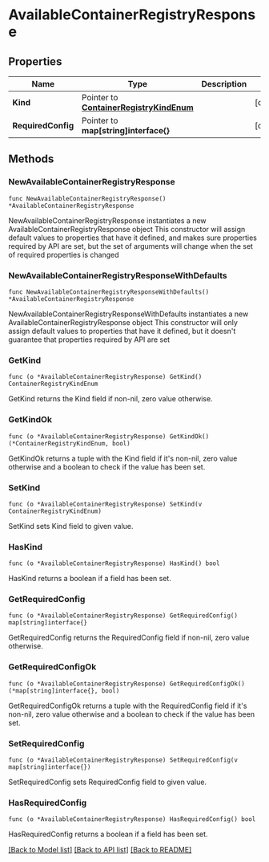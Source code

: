 # AvailableContainerRegistryResponse

## Properties

Name | Type | Description | Notes
------------ | ------------- | ------------- | -------------
**Kind** | Pointer to [**ContainerRegistryKindEnum**](ContainerRegistryKindEnum.md) |  | [optional] 
**RequiredConfig** | Pointer to **map[string]interface{}** |  | [optional] 

## Methods

### NewAvailableContainerRegistryResponse

`func NewAvailableContainerRegistryResponse() *AvailableContainerRegistryResponse`

NewAvailableContainerRegistryResponse instantiates a new AvailableContainerRegistryResponse object
This constructor will assign default values to properties that have it defined,
and makes sure properties required by API are set, but the set of arguments
will change when the set of required properties is changed

### NewAvailableContainerRegistryResponseWithDefaults

`func NewAvailableContainerRegistryResponseWithDefaults() *AvailableContainerRegistryResponse`

NewAvailableContainerRegistryResponseWithDefaults instantiates a new AvailableContainerRegistryResponse object
This constructor will only assign default values to properties that have it defined,
but it doesn't guarantee that properties required by API are set

### GetKind

`func (o *AvailableContainerRegistryResponse) GetKind() ContainerRegistryKindEnum`

GetKind returns the Kind field if non-nil, zero value otherwise.

### GetKindOk

`func (o *AvailableContainerRegistryResponse) GetKindOk() (*ContainerRegistryKindEnum, bool)`

GetKindOk returns a tuple with the Kind field if it's non-nil, zero value otherwise
and a boolean to check if the value has been set.

### SetKind

`func (o *AvailableContainerRegistryResponse) SetKind(v ContainerRegistryKindEnum)`

SetKind sets Kind field to given value.

### HasKind

`func (o *AvailableContainerRegistryResponse) HasKind() bool`

HasKind returns a boolean if a field has been set.

### GetRequiredConfig

`func (o *AvailableContainerRegistryResponse) GetRequiredConfig() map[string]interface{}`

GetRequiredConfig returns the RequiredConfig field if non-nil, zero value otherwise.

### GetRequiredConfigOk

`func (o *AvailableContainerRegistryResponse) GetRequiredConfigOk() (*map[string]interface{}, bool)`

GetRequiredConfigOk returns a tuple with the RequiredConfig field if it's non-nil, zero value otherwise
and a boolean to check if the value has been set.

### SetRequiredConfig

`func (o *AvailableContainerRegistryResponse) SetRequiredConfig(v map[string]interface{})`

SetRequiredConfig sets RequiredConfig field to given value.

### HasRequiredConfig

`func (o *AvailableContainerRegistryResponse) HasRequiredConfig() bool`

HasRequiredConfig returns a boolean if a field has been set.


[[Back to Model list]](../README.md#documentation-for-models) [[Back to API list]](../README.md#documentation-for-api-endpoints) [[Back to README]](../README.md)


